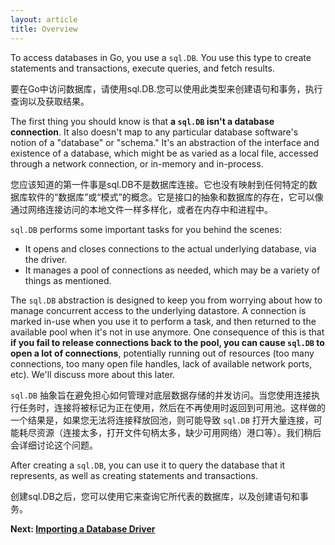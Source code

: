 ```yaml
---
layout: article
title: Overview
---
```


To access databases in Go, you use a `sql.DB`. You use this type to create
statements and transactions, execute queries, and fetch results.

要在Go中访问数据库，请使用sql.DB.您可以使用此类型来创建语句和事务，执行查询以及获取结果。

The first thing you should know is that **a `sql.DB` isn't a database
connection**. It also doesn't map to any particular database software's notion
of a "database" or "schema." It's an abstraction of the interface and existence
of a database, which might be as varied as a local file, accessed through a network
connection, or in-memory and in-process.

您应该知道的第一件事是sql.DB不是数据库连接。它也没有映射到任何特定的数据库软件的“数据库”或“模式”的概念。它是接口的抽象和数据库的存在，它可以像通过网络连接访问的本地文件一样多样化，或者在内存中和进程中。

`sql.DB` performs some important tasks for you behind the scenes:

* It opens and closes connections to the actual underlying database, via the driver.
* It manages a pool of connections as needed, which may be a variety of things as mentioned.

The `sql.DB` abstraction is designed to keep you from worrying about how to
manage concurrent access to the underlying datastore.  A connection is marked
in-use when you use it to perform a task, and then returned to the available
pool when it's not in use anymore. One consequence of this is that **if you fail
to release connections back to the pool, you can cause `sql.DB` to open a lot of
connections**, potentially running out of resources (too many connections, too
many open file handles, lack of available network ports, etc). We'll discuss
more about this later.

`sql.DB` 抽象旨在避免担心如何管理对底层数据存储的并发访问。当您使用连接执行任务时，连接将被标记为正在使用，然后在不再使用时返回到可用池。这样做的一个结果是，如果您无法将连接释放回池，则可能导致 `sql.DB` 打开大量连接，可能耗尽资源（连接太多，打开文件句柄太多，缺少可用网络）港口等）。我们稍后会详细讨论这个问题。

After creating a `sql.DB`, you can use it to query the database that it
represents, as well as creating statements and transactions.

创建sql.DB之后，您可以使用它来查询它所代表的数据库，以及创建语句和事务。

**Next: [Importing a Database Driver](importing.html)**
